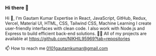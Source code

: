 ### Hi there 👋

<!--
**Gautam123bot/Gautam123bot** is a ✨ _special_ ✨ repository because its `README.md` (this file) appears on your GitHub profile.

Here are some ideas to get you started:

- 🔭 I’m currently working on ...
- 🌱 I’m currently learning ...
- 👯 I’m looking to collaborate on ...
- 🤔 I’m looking for help with ...
- 💬 Ask me about ...
- 📫 How to reach me: ...
- 😄 Pronouns: ...
- ⚡ Fun fact: ...
-->
Hi 👋, I'm Gautam Kumar
Expertise in React, JavaScript, GitHub, Redux, Vercel, Material UI, HTML, CSS, Tailwind CSS, Machine Learning
I create user-friendly interfaces with clean code. I also work with Node.js and Express to build efficient back-end solutions.
👨‍💻 All of my projects are available at https://github.com/NIKHIL95969?tab=repositories

📫 How to reach me 0101gautamkumar@gmail.com

